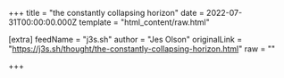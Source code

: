 
+++
title = "the constantly collapsing horizon"
date = 2022-07-31T00:00:00.000Z
template = "html_content/raw.html"

[extra]
feedName = "j3s.sh"
author = "Jes Olson"
originalLink = "https://j3s.sh/thought/the-constantly-collapsing-horizon.html"
raw = ""

+++

